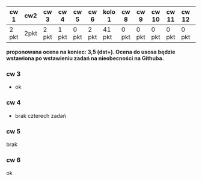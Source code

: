 | cw 1 | cw2| cw 3| cw 4| cw 5| cw 6| kolo 1| cw 8 | cw 9 | cw 10 | cw 11 | cw 12| kolo2|
|---|---|---|---|---|---|---|---|---|---|---|---|---|
| 2 pkt | 2pkt| 2 pkt |1 pkt | 0 pkt | 2 pkt | 41 pkt | 0 pkt | 0 pkt | 0 pkt | 0 pkt | 0 pkt| 16 pkt|

**proponowana ocena na koniec: 3,5 (dst+). Ocena do usosa będzie wstawiona po wstawieniu zadań na nieobecności na Githuba.**

### cw 3

* ok

### cw 4

* brak czterech zadań


### cw 5

brak

### cw 6

ok
